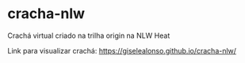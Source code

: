 # cracha-nlw
Crachá virtual criado na trilha origin na NLW Heat

Link para visualizar crachá: https://giselealonso.github.io/cracha-nlw/
